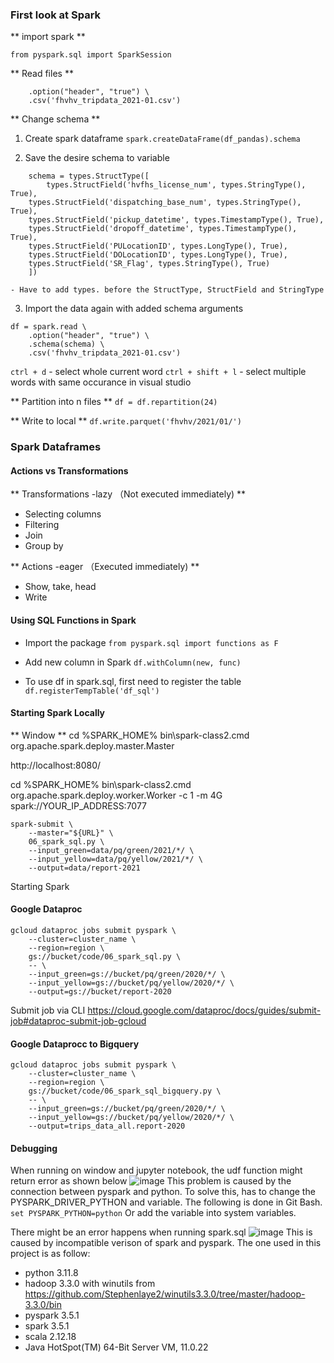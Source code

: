 ### First look at Spark

** import spark **
```import pyspark
from pyspark.sql import SparkSession
```

** Read files **
``` df = spark.read \
    .option("header", "true") \
    .csv('fhvhv_tripdata_2021-01.csv')
```

** Change schema **
1. Create spark dataframe
``` spark.createDataFrame(df_pandas).schema ```

2. Save the desire schema to variable
``` from pyspark.sql import types 
    schema = types.StructType([
        types.StructField('hvfhs_license_num', types.StringType(), True), 
    types.StructField('dispatching_base_num', types.StringType(), True), 
    types.StructField('pickup_datetime', types.TimestampType(), True), 
    types.StructField('dropoff_datetime', types.TimestampType(), True), 
    types.StructField('PULocationID', types.LongType(), True), 
    types.StructField('DOLocationID', types.LongType(), True), 
    types.StructField('SR_Flag', types.StringType(), True)
    ])
```
    - Have to add types. before the StructType, StructField and StringType

3. Import the data again with added schema arguments
```
df = spark.read \
    .option("header", "true") \
    .schema(schema) \
    .csv('fhvhv_tripdata_2021-01.csv')
```
`ctrl + d` - select whole current word
`ctrl + shift + l` - select multiple words with same occurance in visual studio

** Partition into n files **
``` df = df.repartition(24) ```

** Write to local **
``` df.write.parquet('fhvhv/2021/01/') ```

### Spark Dataframes
#### Actions vs Transformations
** Transformations -lazy （Not executed immediately) **  
- Selecting columns
- Filtering
- Join
- Group by

** Actions -eager （Executed immediately) ** 
- Show, take, head
- Write

#### Using SQL Functions in Spark
- Import the package
`from pyspark.sql import functions as F` 

- Add new column in Spark
`df.withColumn(new, func)`

- To use df in spark.sql, first need to register the table
`df.registerTempTable('df_sql')`

#### Starting Spark Locally
** Window **
cd %SPARK_HOME%
bin\spark-class2.cmd org.apache.spark.deploy.master.Master

http://localhost:8080/

cd %SPARK_HOME%
bin\spark-class2.cmd org.apache.spark.deploy.worker.Worker -c 1 -m 4G spark://YOUR_IP_ADDRESS:7077

``` 
spark-submit \
    --master="${URL}" \
    06_spark_sql.py \
    --input_green=data/pq/green/2021/*/ \
    --input_yellow=data/pq/yellow/2021/*/ \
    --output=data/report-2021 
```
Starting Spark

#### Google Dataproc
```
gcloud dataproc jobs submit pyspark \
    --cluster=cluster_name \
    --region=region \
    gs://bucket/code/06_spark_sql.py \
    -- \
    --input_green=gs://bucket/pq/green/2020/*/ \
    --input_yellow=gs://bucket/pq/yellow/2020/*/ \
    --output=gs://bucket/report-2020
```
Submit job via CLI https://cloud.google.com/dataproc/docs/guides/submit-job#dataproc-submit-job-gcloud

#### Google Dataprocc to Bigquery
```
gcloud dataproc jobs submit pyspark \
    --cluster=cluster_name \
    --region=region \
    gs://bucket/code/06_spark_sql_bigquery.py \
    -- \
    --input_green=gs://bucket/pq/green/2020/*/ \
    --input_yellow=gs://bucket/pq/yellow/2020/*/ \
    --output=trips_data_all.report-2020
```

#### Debugging
When running on window and jupyter notebook, the udf function might return error as shown below
![image](./img/error1.JPG)
This problem is caused by the connection between pyspark and python.
To solve this, has to change the PYSPARK_DRIVER_PYTHON and variable.
The following is done in Git Bash.
` set PYSPARK_PYTHON=python ` 
Or add the variable into system variables.  


There might be an error happens when running spark.sql
![image](./img/error2.JPG)
This is caused by incompatible verison of spark and pyspark.
The one used in this project is as follow:
   - python 3.11.8
   - hadoop 3.3.0 with winutils from https://github.com/Stephenlaye2/winutils3.3.0/tree/master/hadoop-3.3.0/bin
   - pyspark 3.5.1
   - spark 3.5.1
   - scala 2.12.18
   - Java HotSpot(TM) 64-Bit Server VM, 11.0.22 